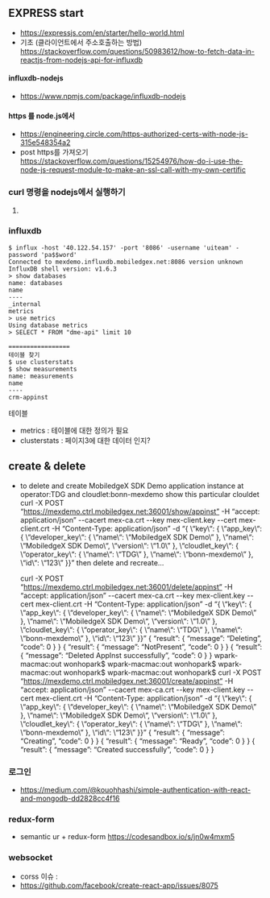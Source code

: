 ## EXPRESS start
 - https://expressjs.com/en/starter/hello-world.html
 - 기초 (클라이언트에서 주소호출하는 방법)
 https://stackoverflow.com/questions/50983612/how-to-fetch-data-in-reactjs-from-nodejs-api-for-influxdb

 #### influxdb-nodejs
  - https://www.npmjs.com/package/influxdb-nodejs

 #### https 를  node.js에서
 - https://engineering.circle.com/https-authorized-certs-with-node-js-315e548354a2
 - post https를 가져오기
 https://stackoverflow.com/questions/15254976/how-do-i-use-the-node-js-request-module-to-make-an-ssl-call-with-my-own-certific

 ### curl 명령을 nodejs에서 실행하기
 1.


 ### influxdb
 ````
 $ influx -host '40.122.54.157' -port '8086' -username 'uiteam' -password 'pa$$word'
 Connected to mexdemo.influxdb.mobiledgex.net:8086 version unknown
 InfluxDB shell version: v1.6.3
 > show databases
 name: databases
 name
 ----
 _internal
 metrics
 > use metrics
 Using database metrics
 > SELECT * FROM "dme-api" limit 10

 =================
 테이블 찾기
 $ use clusterstats
 $ show measurements
 name: measurements
 name
 ----
 crm-appinst

 ````

테이블
 - metrics
 : 테이블에 대한 정의가 필요
 - clusterstats
 : 페이지3에 대한 데이터 인지?


## create & delete
- to delete and create MobiledgeX SDK Demo application instance at operator:TDG and cloudlet:bonn-mexdemo
  show this particular clouldet
  curl -X POST “https://mexdemo.ctrl.mobiledgex.net:36001/show/appinst” -H “accept: application/json”  --cacert mex-ca.crt --key mex-client.key --cert mex-client.crt -H “Content-Type: application/json” -d “{ \“key\“: { \“app_key\“: { \“developer_key\“: { \“name\“: \“MobiledgeX SDK Demo\” }, \“name\“: \“MobiledgeX SDK Demo\“, \“version\“: \“1.0\” }, \“cloudlet_key\“: { \“operator_key\“: { \“name\“: \“TDG\” }, \“name\“: \“bonn-mexdemo\” }, \“id\“: \“123\” }}”
  then delete and recreate…

  curl -X POST “https://mexdemo.ctrl.mobiledgex.net:36001/delete/appinst” -H “accept: application/json”  --cacert mex-ca.crt --key mex-client.key --cert mex-client.crt -H “Content-Type: application/json” -d “{ \“key\“: { \“app_key\“: { \“developer_key\“: { \“name\“: \“MobiledgeX SDK Demo\” }, \“name\“: \“MobiledgeX SDK Demo\“, \“version\“: \“1.0\” }, \“cloudlet_key\“: { \“operator_key\“: { \“name\“: \“TDG\” }, \“name\“: \“bonn-mexdemo\” }, \“id\“: \“123\” }}”
  {
  “result”: {
   “message”: “Deleting”,
   “code”: 0
  }
  }
  {
  “result”: {
   “message”: “NotPresent”,
   “code”: 0
  }
  }
  {
  “result”: {
   “message”: “Deleted AppInst successfully”,
   “code”: 0
  }
  }
  wpark-macmac:out wonhopark$
  wpark-macmac:out wonhopark$
  wpark-macmac:out wonhopark$
  wpark-macmac:out wonhopark$ curl -X POST “https://mexdemo.ctrl.mobiledgex.net:36001/create/appinst” -H “accept: application/json”  --cacert mex-ca.crt --key mex-client.key --cert mex-client.crt -H “Content-Type: application/json” -d “{ \“key\“: { \“app_key\“: { \“developer_key\“: { \“name\“: \“MobiledgeX SDK Demo\” }, \“name\“: \“MobiledgeX SDK Demo\“, \“version\“: \“1.0\” }, \“cloudlet_key\“: { \“operator_key\“: { \“name\“: \“TDG\” }, \“name\“: \“bonn-mexdemo\” }, \“id\“: \“123\” }}”
  {
  “result”: {
   “message”: “Creating”,
   “code”: 0
  }
  }
  {
  “result”: {
   “message”: “Ready”,
   “code”: 0
  }
  }
  {
  “result”: {
   “message”: “Created successfully”,
   “code”: 0
  }
  }


### 로그인
 - https://medium.com/@kouohhashi/simple-authentication-with-react-and-mongodb-dd2828cc4f16


### redux-form
 - semantic ur + redux-form 
   https://codesandbox.io/s/jn0w4mxm5 
   
 
### websocket
 -  corss 이슈 : 
 - https://github.com/facebook/create-react-app/issues/8075
